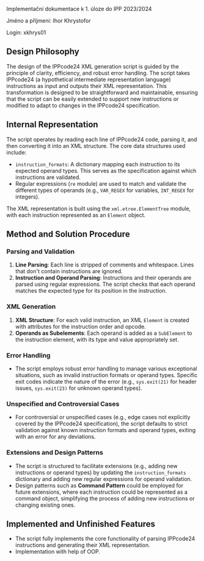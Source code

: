 Implementační dokumentace k 1. úloze do IPP 2023/2024

Jméno a příjmení: Ihor Khrystofor

Login: xkhrys01
## Design Philosophy

The design of the IPPcode24 XML generation script is guided by the principle of clarity, efficiency, and robust error handling. The script takes IPPcode24 (a hypothetical intermediate representation language) instructions as input and outputs their XML representation. This transformation is designed to be straightforward and maintainable, ensuring that the script can be easily extended to support new instructions or modified to adapt to changes in the IPPcode24 specification.

## Internal Representation

The script operates by reading each line of IPPcode24 code, parsing it, and then converting it into an XML structure. The core data structures used include:

- `instruction_formats`: A dictionary mapping each instruction to its expected operand types. This serves as the specification against which instructions are validated.
- Regular expressions (`re` module) are used to match and validate the different types of operands (e.g., `VAR_REGEX` for variables, `INT_REGEX` for integers).

The XML representation is built using the `xml.etree.ElementTree` module, with each instruction represented as an `Element` object.

## Method and Solution Procedure

### Parsing and Validation

1. **Line Parsing**: Each line is stripped of comments and whitespace. Lines that don't contain instructions are ignored.
2. **Instruction and Operand Parsing**: Instructions and their operands are parsed using regular expressions. The script checks that each operand matches the expected type for its position in the instruction.

### XML Generation

1. **XML Structure**: For each valid instruction, an XML `Element` is created with attributes for the instruction order and opcode.
2. **Operands as Subelements**: Each operand is added as a `SubElement` to the instruction element, with its type and value appropriately set.

### Error Handling

- The script employs robust error handling to manage various exceptional situations, such as invalid instruction formats or operand types. Specific exit codes indicate the nature of the error (e.g., `sys.exit(21)` for header issues, `sys.exit(23)` for unknown operand types).

### Unspecified and Controversial Cases

- For controversial or unspecified cases (e.g., edge cases not explicitly covered by the IPPcode24 specification), the script defaults to strict validation against known instruction formats and operand types, exiting with an error for any deviations.

### Extensions and Design Patterns

- The script is structured to facilitate extensions (e.g., adding new instructions or operand types) by updating the `instruction_formats` dictionary and adding new regular expressions for operand validation.
- Design patterns such as **Command Pattern** could be employed for future extensions, where each instruction could be represented as a command object, simplifying the process of adding new instructions or changing existing ones.

## Implemented and Unfinished Features

- The script fully implements the core functionality of parsing IPPcode24 instructions and generating their XML representation.
- Implementation with help of OOP.